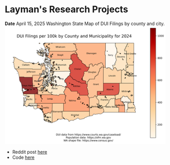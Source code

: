 # Layman's Research Projects

**Date** April 15, 2025
Washington State Map of DUI Filings by county and city.
![dui_2024.png](outputs/plots/dui_2024.png)
- Reddit post [here](https://www.reddit.com/r/MapPorn/comments/1k05iaf/oc_dui_filings_for_washington_state_2024/)
- Code [here](src/dui_data.py)
